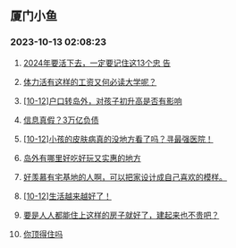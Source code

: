 ## 厦门小鱼 
### 2023-10-13 02:08:23

1. [2024年要活下去，一定要记住这13个忠
告](http://bbs.xmfish.com/read-htm-tid-18087163.html)

2. [体力活有这样的工资又何必读大学呢？](http://bbs.xmfish.com/read-htm-tid-18087298.html)

3. [[10-12]户口转岛外，对孩子初升高是否有影响](http://bbs.xmfish.com/read-htm-tid-18087284.html)

4. [信息真假？3万亿负债](http://bbs.xmfish.com/read-htm-tid-18087328.html)

5. [[10-12]小孩的皮肤病真的没地方看了吗？寻最强医院！](http://bbs.xmfish.com/read-htm-tid-18087262.html)

6. [岛外有哪里好吃好玩又实惠的地方](http://bbs.xmfish.com/read-htm-tid-18087289.html)

7. [好羡慕有宅基地的人啊，可以把家设计成自己喜欢的模样。](http://bbs.xmfish.com/read-htm-tid-18087218.html)

8. [[10-12]生活越来越好了！](http://bbs.xmfish.com/read-htm-tid-18087372.html)

9. [要是人人都能住上这样的房子就好了，建起来也不贵吧？](http://bbs.xmfish.com/read-htm-tid-18087185.html)

10. [你顶得住吗](http://bbs.xmfish.com/read-htm-tid-18087419.html)


